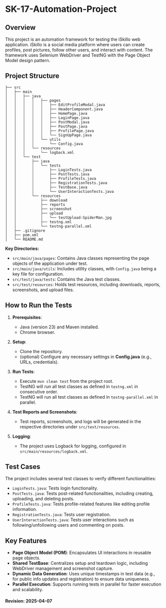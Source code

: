 # SK-17-Automation-Project

## Overview

This project is an automation framework for testing the iSkillo web application. iSkillo is a social media platform where users can create profiles, post pictures, follow other users, and interact with content. The framework uses Selenium WebDriver and TestNG with the Page Object Model design pattern.

## Project Structure

```
├── src
│   ├── main
│   │   ├── java
│   │   │   │   ├── pages
│   │   │   │   │   ├── EditProfileModal.java
│   │   │   │   │   ├── HeaderComponent.java
│   │   │   │   │   ├── HomePage.java
│   │   │   │   │   ├── LoginPage.java
│   │   │   │   │   ├── PostModal.java
│   │   │   │   │   ├── PostPage.java
│   │   │   │   │   ├── ProfilePage.java
│   │   │   │   │   └── SignUpPage.java
│   │   │   │   └── utils
│   │   │   │       └── Config.java
│   │   │   └── resources
│   │   │       └── logback.xml
│   │   └── test
│   │       ├── java
│   │       │   └── tests
│   │       │       ├── LoginTests.java
│   │       │       ├── PostTests.java
│   │       │       ├── ProfileTests.java
│   │       │       ├── RegistrationTests.java
│   │       │       ├── TestBase.java
│   │       │       └── UserInteractionTests.java
│   │       └── resources
│   │           ├── download
│   │           ├── reports
│   │           ├── screenshot
│   │           ├── upload
│   │           │   └── testUpload-SpiderMan.jpg
│   │           ├── testng.xml
│   │           └── testng-parallel.xml
│   ├── .gitignore
│   ├── pom.xml
│   └── README.md
```

**Key Directories:**

* `src/main/java/pages`: Contains Java classes representing the page objects of the application under test.
* `src/main/java/utils`: Includes utility classes, with `Config.java` being a key file for configuration.
* `src/test/java/tests`: Contains the Java test classes.
* `src/test/resources`:  Holds test resources, including downloads, reports, screenshots, and upload files.

## How to Run the Tests

1. **Prerequisites**:
    - Java (version 23) and Maven installed.
    - Chrome browser.

2. **Setup**:
    - Clone the repository.
    - (optional) Configure any necessary settings in **Config.java** (e.g., URLs, credentials).

3. **Run Tests**:
    - Execute `mvn clean test` from the project root.
    - TestNG will run all test classes as defined in `testng.xml` in consecutive order.
    - TestNG will run all test classes as defined in `testng-parallel.xml` in parallel.

4. **Test Reports and Screenshots**:
    - Test reports, screenshots, and logs will be generated in the respective directories under `src/test/resources`.

5. **Logging**:
    - The project uses Logback for logging, configured in `src/main/resources/logback.xml`.

## Test Cases

The project includes several test classes to verify different functionalities:

* `LoginTests.java`:  Tests login functionality.
* `PostTests.java`:  Tests post-related functionalities, including creating, uploading, and deleting posts.
* `ProfileTests.java`: Tests profile-related features like editing profile information.
* `RegistrationTests.java`:  Tests user registration.
* `UserInteractionTests.java`:  Tests user interactions such as following/unfollowing users and commenting on posts.

## Key Features

- **Page Object Model (POM)**: Encapsulates UI interactions in reusable page objects.
- **Shared TestBase**: Centralizes setup and teardown logic, including WebDriver management and screenshot capture.
- **Dynamic Data Generation**: Uses unique timestamps in test data (e.g., for public info updates and registration) to ensure data uniqueness.
- **Parallel Execution**: Supports running tests in parallel for faster execution and scalability.

#### Revision: 2025-04-07
